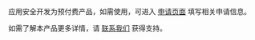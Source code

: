 应用安全开发为预付费产品，如需使用，可进入 [申请页面](https://cloud.tencent.com/apply/p/j8vy9zarwr) 填写相关申请信息。

如需了解本产品更多详情，请 [联系我们](https://cloud.tencent.com/act/event/connect-service) 获得支持。

